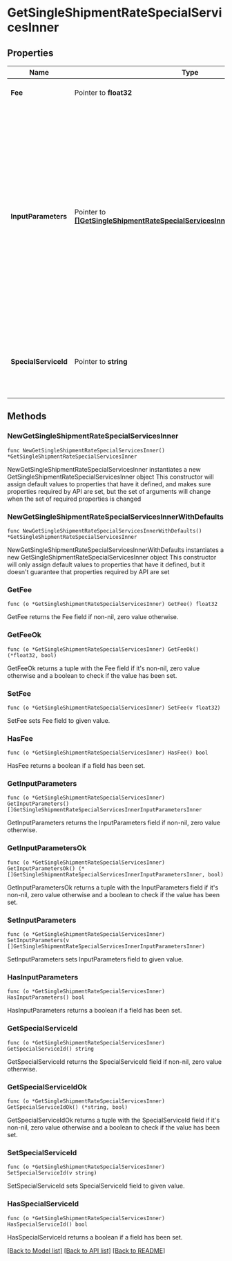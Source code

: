 # GetSingleShipmentRateSpecialServicesInner

## Properties

Name | Type | Description | Notes
------------ | ------------- | ------------- | -------------
**Fee** | Pointer to **float32** | The amount of the specialService. | [optional] 
**InputParameters** | Pointer to [**[]GetSingleShipmentRateSpecialServicesInnerInputParametersInner**](GetSingleShipmentRateSpecialServicesInnerInputParametersInner.md) | &gt;-The parameters to set for the special service, such as an insurance value or a receipt-number format. This is required if the special service requires input parameters. If a special service does not require input parameters, you can either leave out the array or pass an empty array. | [optional] 
**SpecialServiceId** | Pointer to **string** | A unique identifier associated to the Special Service, which depends on the carrier-based service. | [optional] 

## Methods

### NewGetSingleShipmentRateSpecialServicesInner

`func NewGetSingleShipmentRateSpecialServicesInner() *GetSingleShipmentRateSpecialServicesInner`

NewGetSingleShipmentRateSpecialServicesInner instantiates a new GetSingleShipmentRateSpecialServicesInner object
This constructor will assign default values to properties that have it defined,
and makes sure properties required by API are set, but the set of arguments
will change when the set of required properties is changed

### NewGetSingleShipmentRateSpecialServicesInnerWithDefaults

`func NewGetSingleShipmentRateSpecialServicesInnerWithDefaults() *GetSingleShipmentRateSpecialServicesInner`

NewGetSingleShipmentRateSpecialServicesInnerWithDefaults instantiates a new GetSingleShipmentRateSpecialServicesInner object
This constructor will only assign default values to properties that have it defined,
but it doesn't guarantee that properties required by API are set

### GetFee

`func (o *GetSingleShipmentRateSpecialServicesInner) GetFee() float32`

GetFee returns the Fee field if non-nil, zero value otherwise.

### GetFeeOk

`func (o *GetSingleShipmentRateSpecialServicesInner) GetFeeOk() (*float32, bool)`

GetFeeOk returns a tuple with the Fee field if it's non-nil, zero value otherwise
and a boolean to check if the value has been set.

### SetFee

`func (o *GetSingleShipmentRateSpecialServicesInner) SetFee(v float32)`

SetFee sets Fee field to given value.

### HasFee

`func (o *GetSingleShipmentRateSpecialServicesInner) HasFee() bool`

HasFee returns a boolean if a field has been set.

### GetInputParameters

`func (o *GetSingleShipmentRateSpecialServicesInner) GetInputParameters() []GetSingleShipmentRateSpecialServicesInnerInputParametersInner`

GetInputParameters returns the InputParameters field if non-nil, zero value otherwise.

### GetInputParametersOk

`func (o *GetSingleShipmentRateSpecialServicesInner) GetInputParametersOk() (*[]GetSingleShipmentRateSpecialServicesInnerInputParametersInner, bool)`

GetInputParametersOk returns a tuple with the InputParameters field if it's non-nil, zero value otherwise
and a boolean to check if the value has been set.

### SetInputParameters

`func (o *GetSingleShipmentRateSpecialServicesInner) SetInputParameters(v []GetSingleShipmentRateSpecialServicesInnerInputParametersInner)`

SetInputParameters sets InputParameters field to given value.

### HasInputParameters

`func (o *GetSingleShipmentRateSpecialServicesInner) HasInputParameters() bool`

HasInputParameters returns a boolean if a field has been set.

### GetSpecialServiceId

`func (o *GetSingleShipmentRateSpecialServicesInner) GetSpecialServiceId() string`

GetSpecialServiceId returns the SpecialServiceId field if non-nil, zero value otherwise.

### GetSpecialServiceIdOk

`func (o *GetSingleShipmentRateSpecialServicesInner) GetSpecialServiceIdOk() (*string, bool)`

GetSpecialServiceIdOk returns a tuple with the SpecialServiceId field if it's non-nil, zero value otherwise
and a boolean to check if the value has been set.

### SetSpecialServiceId

`func (o *GetSingleShipmentRateSpecialServicesInner) SetSpecialServiceId(v string)`

SetSpecialServiceId sets SpecialServiceId field to given value.

### HasSpecialServiceId

`func (o *GetSingleShipmentRateSpecialServicesInner) HasSpecialServiceId() bool`

HasSpecialServiceId returns a boolean if a field has been set.


[[Back to Model list]](../README.md#documentation-for-models) [[Back to API list]](../README.md#documentation-for-api-endpoints) [[Back to README]](../README.md)


